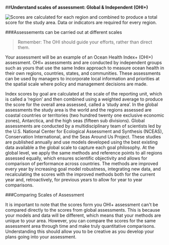 ##**Understand scales of assessment: Global & Independent (OHI+)**

![Scores are calculated for each region and combined to produce a total score for the study area. Data or indicators are required for every region.](https://docs.google.com/drawings/d/1RsamVf-p5nSUS8_w--uU5I2717tqMPlhc3JEbW8Rvkg/pub?w=677&h=446)


###Assessements can be carried out at different scales

> Remember: The OHI should guide your efforts, rather than direct them. 

Your assessment will be an example of an Ocean Health Index+ (OHI+) assessment. OHI+ assessments and are conducted by independent groups such as yours that use the same Index approach to measure ocean health in their own regions, countries, states, and communities. These assessments can be used by managers to incorporate local information and priorities at the spatial scale where policy and management decisions are made.

Index scores by goal are calculated at the scale of the reporting unit, which is called a ‘region’ and then combined using a weighted average to produce the score for the overall area assessed, called a ‘study area’. In the global assessments the study area is the world and the regions assessed are coastal countries or territories (two hundred twenty one exclusive economic zones), Antarctica, and the high seas (fifteen sub divisions). Global assessments are conducted by a multidisciplinary team of scientists led by the U.S. National Center for Ecological Assessment and Synthesis (NCEAS), Conservation International, and the Seas Around Us Project. These studies are published annually and use models developed using the best existing data available a the global scale to capture each goal philosophy. At the global level, we apply the same methods and reference points to all regions assessed equally, which ensures scientific objectivity and allows for comparison of performance across countries. The methods are improved every year by increasing goal model robustness, integrating new data, and recalculating the scores with the improved methods both for the current year and, retroactively, for previous years to allow for year to year comparisons.

###Comparing Scales of Assessment

It is important to note that the scores form you OHI+ assessment can't be compared directly to the scores from global assessments. This is because your models and data will be different, which means that your methods  are unique to your area. However, you can compare the scores for the same assessment area through time and make truly quantitative comparisons. Understanding this should allow you to be creative as you develop your plans going into your assessment.
